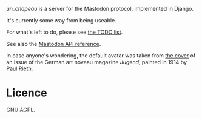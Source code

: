 *un_chapeau* is a server for the Mastodon protocol, implemented in Django.

It's currently some way from being useable.

For what's left to do, please see [the TODO list](TODO.md).

See also the [Mastodon API reference](https://github.com/tootsuite/documentation/blob/master/Using-the-API/API.md#account).

In case anyone's wondering, the default avatar was taken from [the cover](http://digi.ub.uni-heidelberg.de/diglit/jugend1914_2/0109/image) of an issue of the German art noveau magazine *Jugend*, painted in 1914 by Paul Rieth.

Licence
=======

GNU AGPL.

